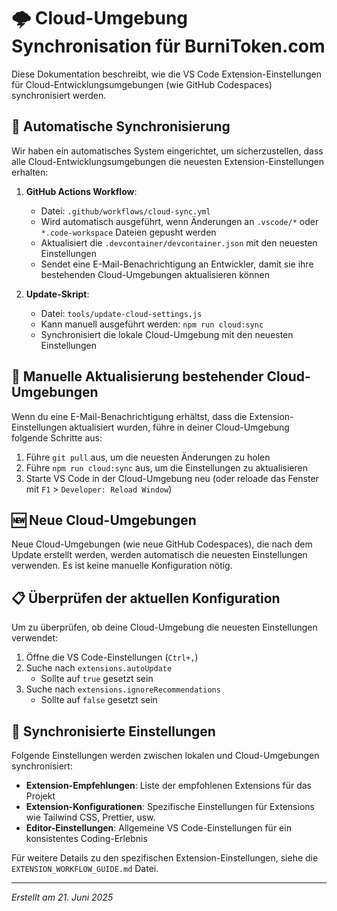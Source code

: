 # 🌩️ Cloud-Umgebung Synchronisation für BurniToken.com

Diese Dokumentation beschreibt, wie die VS Code Extension-Einstellungen für Cloud-Entwicklungsumgebungen (wie GitHub Codespaces) synchronisiert werden.

## 🔄 Automatische Synchronisierung

Wir haben ein automatisches System eingerichtet, um sicherzustellen, dass alle Cloud-Entwicklungsumgebungen die neuesten Extension-Einstellungen erhalten:

1. **GitHub Actions Workflow**: 
   - Datei: `.github/workflows/cloud-sync.yml`
   - Wird automatisch ausgeführt, wenn Änderungen an `.vscode/*` oder `*.code-workspace` Dateien gepusht werden
   - Aktualisiert die `.devcontainer/devcontainer.json` mit den neuesten Einstellungen
   - Sendet eine E-Mail-Benachrichtigung an Entwickler, damit sie ihre bestehenden Cloud-Umgebungen aktualisieren können

2. **Update-Skript**:
   - Datei: `tools/update-cloud-settings.js`
   - Kann manuell ausgeführt werden: `npm run cloud:sync`
   - Synchronisiert die lokale Cloud-Umgebung mit den neuesten Einstellungen

## 🔧 Manuelle Aktualisierung bestehender Cloud-Umgebungen

Wenn du eine E-Mail-Benachrichtigung erhältst, dass die Extension-Einstellungen aktualisiert wurden, führe in deiner Cloud-Umgebung folgende Schritte aus:

1. Führe `git pull` aus, um die neuesten Änderungen zu holen
2. Führe `npm run cloud:sync` aus, um die Einstellungen zu aktualisieren
3. Starte VS Code in der Cloud-Umgebung neu (oder reloade das Fenster mit `F1` > `Developer: Reload Window`)

## 🆕 Neue Cloud-Umgebungen

Neue Cloud-Umgebungen (wie neue GitHub Codespaces), die nach dem Update erstellt werden, werden automatisch die neuesten Einstellungen verwenden. Es ist keine manuelle Konfiguration nötig.

## 📋 Überprüfen der aktuellen Konfiguration

Um zu überprüfen, ob deine Cloud-Umgebung die neuesten Einstellungen verwendet:

1. Öffne die VS Code-Einstellungen (`Ctrl+,`)
2. Suche nach `extensions.autoUpdate`
   - Sollte auf `true` gesetzt sein
3. Suche nach `extensions.ignoreRecommendations`
   - Sollte auf `false` gesetzt sein

## 🔄 Synchronisierte Einstellungen

Folgende Einstellungen werden zwischen lokalen und Cloud-Umgebungen synchronisiert:

- **Extension-Empfehlungen**: Liste der empfohlenen Extensions für das Projekt
- **Extension-Konfigurationen**: Spezifische Einstellungen für Extensions wie Tailwind CSS, Prettier, usw.
- **Editor-Einstellungen**: Allgemeine VS Code-Einstellungen für ein konsistentes Coding-Erlebnis

Für weitere Details zu den spezifischen Extension-Einstellungen, siehe die `EXTENSION_WORKFLOW_GUIDE.md` Datei.

---

*Erstellt am 21. Juni 2025*
